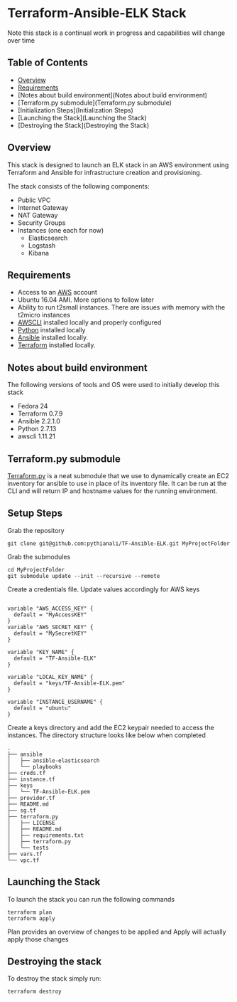 # Terraform-Ansible-ELK Stack

Note this stack is a continual work in progress and capabilities will change over time

## Table of Contents
* [Overview](Overview)
* [Requirements](Requirements)
* [Notes about build environment](Notes about build environment)
* [Terraform.py submodule](Terraform.py submodule)
* [Initialization Steps](Initialization Steps)
* [Launching the Stack](Launching the Stack)
* [Destroying the Stack](Destroying the Stack)

## Overview

This stack is designed to launch an ELK stack in an AWS environment using Terraform and Ansible for infrastructure creation and provisioning.  

The stack consists of the following components:

* Public VPC
* Internet Gateway
* NAT Gateway
* Security Groups
* Instances (one each for now)
  * Elasticsearch
  * Logstash
  * Kibana

## Requirements

* Access to an [AWS](https://aws.amazon.com/) account
* Ubuntu 16.04 AMI.  More options to follow later
* Ability to run t2small instances. There are issues with memory with the t2micro instances
* [AWSCLI](https://aws.amazon.com/cli/) installed locally and properly configured
* [Python](https://www.python.org/) installed locally
* [Ansible](http://docs.ansible.com/ansible/intro_installation.html) installed locally.  
* [Terraform](https://www.terraform.io/intro/getting-started/install.html) installed locally.

## Notes about build environment

The following versions of tools and OS were used to initially develop this stack
* Fedora 24
* Terraform 0.7.9
* Ansible 2.2.1.0
* Python 2.7.13
* awscli 1.11.21

## Terraform.py submodule

[Terraform.py](https://github.com/ciscocloud/terraform.py) is a neat submodule that we use to dynamically create an EC2 inventory for ansible to use in place of its inventory file.  It can be run at the CLI and will return IP and hostname values for the running environment.

## Setup Steps

Grab the repository
```
git clone git@github.com:pythianali/TF-Ansible-ELK.git MyProjectFolder
```
Grab the submodules
```
cd MyProjectFolder
git submodule update --init --recursive --remote
```
Create a credentials file.  Update values accordingly for AWS keys
```

variable "AWS_ACCESS_KEY" {
  default = "MyAccessKEY"
}
variable "AWS_SECRET_KEY" {
  default = "MySecretKEY"
}

variable "KEY_NAME" {
  default = "TF-Ansible-ELK"
}

variable "LOCAL_KEY_NAME" {
  default = "keys/TF-Ansible-ELK.pem"
}

variable "INSTANCE_USERNAME" {
  default = "ubuntu"
}

```
Create a keys directory and add the EC2 keypair needed to access the instances.  The directory structure looks like below when completed

```
.
├── ansible
│   ├── ansible-elasticsearch
│   └── playbooks
├── creds.tf
├── instance.tf
├── keys
│   └── TF-Ansible-ELK.pem
├── provider.tf
├── README.md
├── sg.tf
├── terraform.py
│   ├── LICENSE
│   ├── README.md
│   ├── requirements.txt
│   ├── terraform.py
│   └── tests
├── vars.tf
└── vpc.tf

```

## Launching the Stack

To launch the stack you can run the following commands

```
terraform plan  
terraform apply
```
Plan provides an overview of changes to be applied and Apply will actually apply those changes

## Destroying the stack

To destroy the stack simply run:

```
terraform destroy
```
